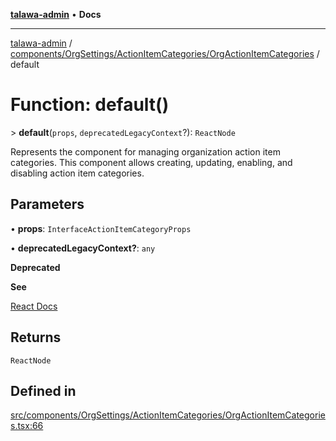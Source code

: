 [**talawa-admin**](../../../../../README.md) • **Docs**

***

[talawa-admin](../../../../../modules.md) / [components/OrgSettings/ActionItemCategories/OrgActionItemCategories](../README.md) / default

# Function: default()

\> **default**(`props`, `deprecatedLegacyContext`?): `ReactNode`

Represents the component for managing organization action item categories.
This component allows creating, updating, enabling, and disabling action item categories.

## Parameters

• **props**: `InterfaceActionItemCategoryProps`

• **deprecatedLegacyContext?**: `any`

**Deprecated**

**See**

[React Docs](https://legacy.reactjs.org/docs/legacy-context.html#referencing-context-in-lifecycle-methods)

## Returns

`ReactNode`

## Defined in

[src/components/OrgSettings/ActionItemCategories/OrgActionItemCategories.tsx:66](https://github.com/PalisadoesFoundation/talawa-admin/blob/b465221425f3dcc638f77fbf5f1ccedb8e0dd082/src/components/OrgSettings/ActionItemCategories/OrgActionItemCategories.tsx#L66)
